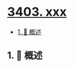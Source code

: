 # [3403. xxx](https://github.com/Tdahuyou/TNotes.leetcode/tree/main/notes/3403.%20xxx)

<!-- region:toc -->

- [1. 📝 概述](#1--概述)

<!-- endregion:toc -->

## 1. 📝 概述
